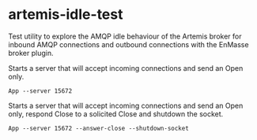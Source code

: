 # artemis-idle-test

Test utility to explore the AMQP idle behaviour of the Artemis broker for inbound AMQP connections and outbound connections with the EnMasse broker plugin.

Starts a server that will accept incoming connections and send an Open only.
```
App --server 15672
```

Starts a server that will accept incoming connections and send an Open only,  respond Close to a solicited Close and shutdown the socket.
```
App --server 15672 --answer-close --shutdown-socket
```
